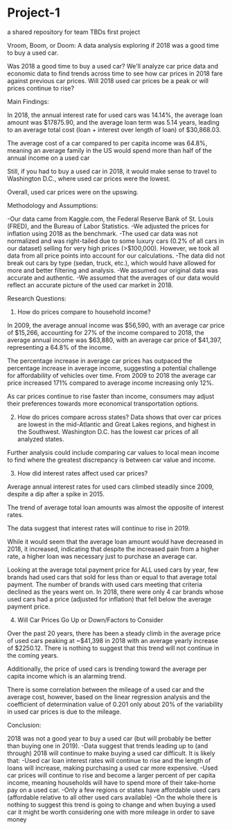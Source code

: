 # Project-1
a shared repository for team TBDs first project

Vroom, Boom, or Doom: A data analysis exploring if 2018 was a good time to buy a used car.

Was 2018 a good time to buy a used car? We'll analyze car price data and economic data to find trends across time to see how car prices in 2018 fare against previous car prices. Will 2018 used car prices be a peak or will prices continue to rise?

Main Findings:

In 2018, the annual interest rate for used cars was 14.14%, the average loan amount was $17875.90, and the average loan term was 5.14 years, leading to an average total cost (loan + interest over length of loan) of $30,868.03.

The average cost of a car compared to per capita income was 64.8%, meaning an average family in the US would spend more than half of the annual income on a used car

Still, if you had to buy a used car in 2018, it would make sense to travel to Washington D.C., where used car prices were the lowest.

Overall, used car prices were on the upswing.

Methodology and Assumptions:

-Our data came from Kaggle.com, the Federal Reserve Bank of St. Louis (FRED), and the Bureau of Labor Statistics.
-We adjusted the prices for inflation using 2018 as the benchmark.
-The used car data was not normalized and was right-tailed due to some luxury cars (0.2% of all cars in our dataset) selling for very high prices (>$100,000). However, we took all data from all price points into account for our calculations.
-The data did not break out cars by type (sedan, truck, etc.), which would have allowed for more and better filtering and analysis.
-We assumed our original data was accurate and authentic.
-We assumed that the averages of our data would reflect an accurate picture of the used car market in 2018.

Research Questions:
1. How do prices compare to household income?

In 2009, the average annual income was $56,590, with an average car price of $15,266, accounting for 27% of the income compared to 2018, the average annual income was $63,880, with an average car price of $41,397, representing a 64.8% of the income.

The percentage increase in average car prices has outpaced the percentage increase in average income, suggesting a potential challenge for affordability of vehicles over time. From 2009 to 2018 the average car price increased 171% compared to average income increasing only 12%.

As car prices continue to rise faster than income, consumers may adjust their preferences towards more economical transportation options.

2. How do prices compare across states?
Data shows that over car prices are lowest in the mid-Atlantic and  Great Lakes regions, and highest in the Southwest. Washington D.C. has the lowest car prices of all analyzed states.
 
Further analysis could include  comparing car values to local mean income to find where the greatest discrepancy is between car value and income.

3. How did interest rates affect used car prices?

Average annual interest rates for used cars climbed steadily since 2009, despite a dip after a spike in 2015.

The trend of average total loan amounts was almost the opposite of interest rates.

The data suggest that interest rates will continue to rise in 2019.

While it would seem that the average loan amount would have decreased in 2018, it increased, indicating that despite the increased pain from a higher rate, a higher loan was necessary just to purchase an average car.

Looking at the average total payment price for ALL used cars by year, few brands had used cars that sold for less than or equal to that average total payment. The number of brands with used cars meeting that criteria declined as the years went on. In 2018, there were only 4 car brands whose used cars had a price (adjusted for inflation) that fell below the average payment price.

4. Will Car Prices Go Up or Down/Factors to Consider

Over the past 20 years, there has been a steady climb in the average price of used cars peaking at ~$41,398 in 2018 with an average yearly increase of $2250.12. There is nothing to suggest that this trend will not continue in the coming years.

Additionally, the price of used cars is trending toward the average per capita income which is an alarming trend.

There is some correlation between the mileage of a used car and the average cost, however, based on the linear regression analysis and the coefficient of determination value of 0.201 only about 20% of the variability in used car prices is due to the mileage.

Conclusion:

2018 was not a good year to buy a used car (but will probably be better than buying one in 2019).
-Data suggest that trends leading up to (and through) 2018 will continue to make buying a used car difficult. It is likely that:
-Used car loan interest rates will continue to rise and the length of loans will increase, making purchasing a used car more expensive.
-Used car prices will continue to rise and become a larger percent of per capita income, meaning households will have to spend more of their take-home pay on a used car.
-Only a few regions or states have affordable used cars (affordable relative to all other used cars available)
-On the whole there is nothing to suggest this trend is going to change and when buying a used car it might be worth considering one with more mileage in order to save money

